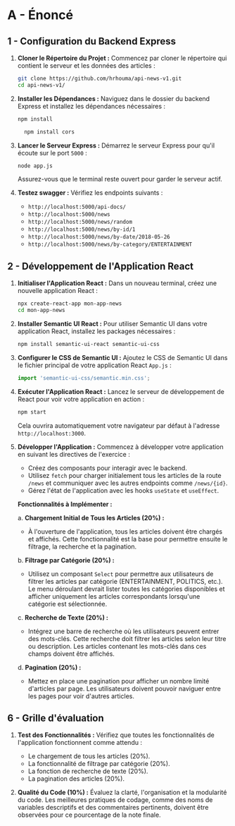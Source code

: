 # A - Énoncé

## 1 - Configuration du Backend Express

1. **Cloner le Répertoire du Projet :**
   Commencez par cloner le répertoire qui contient le serveur et les données des articles :
   ```bash
   git clone https://github.com/hrhouma/api-news-v1.git
   cd api-news-v1/
   ```

2. **Installer les Dépendances :**
   Naviguez dans le dossier du backend Express et installez les dépendances nécessaires :
   ```bash
   npm install
   ```
    ```bash
      npm install cors
    ```

3. **Lancer le Serveur Express :**
   Démarrez le serveur Express pour qu'il écoute sur le port `5000` :
   ```bash
   node app.js
   ```
   Assurez-vous que le terminal reste ouvert pour garder le serveur actif.


3. **Testez swagger :**
   Vérifiez les endpoints suivants :
   - `http://localhost:5000/api-docs/`
   - `http://localhost:5000/news`
   - `http://localhost:5000/news/random`
   - `http://localhost:5000/news/by-id/1`
   - `http://localhost:5000/news/by-date/2018-05-26`
   - `http://localhost:5000/news/by-category/ENTERTAINMENT`

## 2 - Développement de l'Application React

1. **Initialiser l'Application React :**
   Dans un nouveau terminal, créez une nouvelle application React :
   ```bash
   npx create-react-app mon-app-news
   cd mon-app-news
   ```

2. **Installer Semantic UI React :**
   Pour utiliser Semantic UI dans votre application React, installez les packages nécessaires :
   ```bash
   npm install semantic-ui-react semantic-ui-css
   ```

3. **Configurer le CSS de Semantic UI :**
   Ajoutez le CSS de Semantic UI dans le fichier principal de votre application React `App.js` :
   ```javascript
   import 'semantic-ui-css/semantic.min.css';
   ```

4. **Exécuter l'Application React :**
   Lancez le serveur de développement de React pour voir votre application en action :
   ```bash
   npm start
   ```
   Cela ouvrira automatiquement votre navigateur par défaut à l'adresse `http://localhost:3000`.


5. **Développer l'Application :**
   Commencez à développer votre application en suivant les directives de l'exercice :
   - Créez des composants pour interagir avec le backend.
   - Utilisez `fetch` pour charger initialement tous les articles de la route `/news` et communiquer avec les autres endpoints comme `/news/{id}`.
   - Gérez l'état de l'application avec les hooks `useState` et `useEffect`.

   **Fonctionnalités à Implémenter :**
   
   a. **Chargement Initial de Tous les Articles (20%) :**
      - À l'ouverture de l'application, tous les articles doivent être chargés et affichés. Cette fonctionnalité est la base pour permettre ensuite le filtrage, la recherche et la pagination.

   b. **Filtrage par Catégorie (20%) :**
      - Utilisez un composant `Select` pour permettre aux utilisateurs de filtrer les articles par catégorie (ENTERTAINMENT, POLITICS, etc.). Le menu déroulant devrait lister toutes les catégories disponibles et afficher uniquement les articles correspondants lorsqu'une catégorie est sélectionnée.

   c. **Recherche de Texte (20%) :**
      - Intégrez une barre de recherche où les utilisateurs peuvent entrer des mots-clés. Cette recherche doit filtrer les articles selon leur titre ou description. Les articles contenant les mots-clés dans ces champs doivent être affichés.

   d. **Pagination (20%) :**
      - Mettez en place une pagination pour afficher un nombre limité d'articles par page. Les utilisateurs doivent pouvoir naviguer entre les pages pour voir d'autres articles.



## 6 - Grille d'évaluation

1. **Test des Fonctionnalités :**
   Vérifiez que toutes les fonctionnalités de l'application fonctionnent comme attendu :
   - Le chargement de tous les articles (20%).
   - La fonctionnalité de filtrage par catégorie (20%).
   - La fonction de recherche de texte (20%).
   - La pagination des articles (20%).

2. **Qualité du Code (10%) :**
   Évaluez la clarté, l'organisation et la modularité du code. Les meilleures pratiques de codage, comme des noms de variables descriptifs et des commentaires pertinents, doivent être observées pour ce pourcentage de la note finale.
